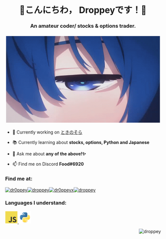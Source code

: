 <h1 align="center">👋こんにちわ， Droppeyです！🌊</h1>
<h3 align="center">An amateur coder/ stocks & options trader.</h3>
<h3 align="center"><p>
    <img src="Welcome.gif"/>
</p></h3>

- 🔪 Currently working on [ときのそら](https://github.com/droppey/tokinosora)

- 📚 Currently learning about **stocks, options, Python and Japanese**

- 💬 Ask me about **any of the above!✨**

- 📫 Find me on Discord **Food#6920**

<h3 align="left">Find me at:</h3>
<p align="left">
<a href="https://twitter.com/dr0ppey" target="blank"><img align="center" src="https://raw.githubusercontent.com/rahuldkjain/github-profile-readme-generator/master/src/images/icons/Social/twitter.svg" alt="dr0ppey" height="30" width="40" /></a><a href="https://fb.com/droppey" target="blank"><img align="center" src="https://raw.githubusercontent.com/rahuldkjain/github-profile-readme-generator/master/src/images/icons/Social/facebook.svg" alt="droppey" height="30" width="40" /></a><a href="https://instagram.com/dr0ppeyx" target="blank"><img align="center" src="https://raw.githubusercontent.com/rahuldkjain/github-profile-readme-generator/master/src/images/icons/Social/instagram.svg" alt="dr0ppeyx" height="30" width="40" /></a><a href="https://www.youtube.com/c/droppey" target="blank"><img align="center" src="https://raw.githubusercontent.com/rahuldkjain/github-profile-readme-generator/master/src/images/icons/Social/youtube.svg" alt="droppey" height="30" width="40" /></a>
</p>

<h3 align="left">Languages I understand:</h3>
<p align="left"> <a href="https://developer.mozilla.org/en-US/docs/Web/JavaScript" target="_blank"> <img src="https://raw.githubusercontent.com/devicons/devicon/master/icons/javascript/javascript-original.svg" alt="javascript" width="40" height="40"/> </a> <a href="https://www.python.org" target="_blank"> <img src="https://raw.githubusercontent.com/devicons/devicon/master/icons/python/python-original.svg" alt="python" width="40" height="40"/> </a> </p>
<p align="right"> <img src="https://komarev.com/ghpvc/?username=droppey&label=Profile%20views&color=0e75b6&style=flat" alt="droppey" /> </p>

